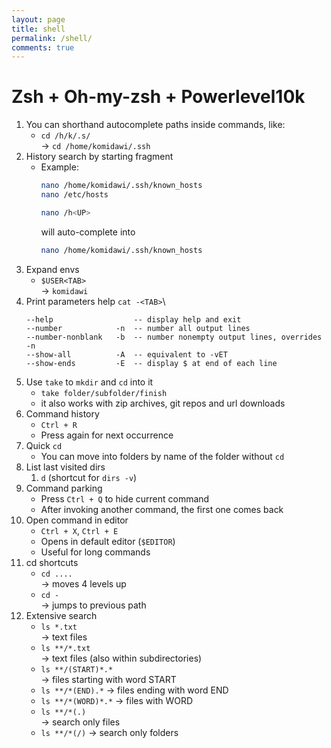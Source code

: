```yaml
---
layout: page
title: shell
permalink: /shell/
comments: true
---
```


# Zsh + Oh-my-zsh + Powerlevel10k

1. You can shorthand autocomplete paths inside commands, like:
   - `cd /h/k/.s/`\
   ->  `cd /home/komidawi/.ssh`
2. History search by starting fragment
   - Example:
        ```bash
        nano /home/komidawi/.ssh/known_hosts
        nano /etc/hosts

        nano /h<UP>
        ```
        will auto-complete into
        ```bash
        nano /home/komidawi/.ssh/known_hosts
        ```
3. Expand envs
   - `$USER<TAB>`\
   -> `komidawi`
4. Print parameters help
   `cat -<TAB>`\
    ```
    --help                  -- display help and exit
    --number            -n  -- number all output lines
    --number-nonblank   -b  -- number nonempty output lines, overrides -n
    --show-all          -A  -- equivalent to -vET
    --show-ends         -E  -- display $ at end of each line
    ```
5. Use `take` to `mkdir` and `cd` into it
   - `take folder/subfolder/finish`
   - it also works with zip archives, git repos and url downloads
6. Command history
   - `Ctrl + R`
   - Press again for next occurrence
7. Quick `cd`
   - You can move into folders by name of the folder without `cd`
1. List last visited dirs
   1. `d` (shortcut for `dirs -v`)
2. Command parking
   - Press `Ctrl + Q` to hide current command
   - After invoking another command, the first one comes back
3. Open command in editor
   - `Ctrl + X`, `Ctrl + E`
   - Opens in default editor (`$EDITOR`)
   - Useful for long commands
4.  cd shortcuts
    - `cd ....` \
    -> moves 4 levels up
    - `cd -`\
    -> jumps to previous path
5.  Extensive search
    - `ls *.txt`\
        -> text files
    - `ls **/*.txt`\
        -> text files (also within subdirectories)
    - `ls **/(START)*.*`	
        -> files starting with word START
    - `ls **/*(END).*`
        -> files ending with word END
    - `ls **/*(WORD)*.*`
        -> files with WORD
    - `ls **/*(.)`	
        -> search only files
    - `ls **/*(/)`
        -> search only folders
    